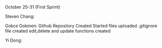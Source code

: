 October 25-31 (First Sprint)

Steven Chang:

Gokce Gokmen: 
Github Repository Created
Started files uploaded
.gitignore file created
edit,delete and update functions created


Yi Dong:
